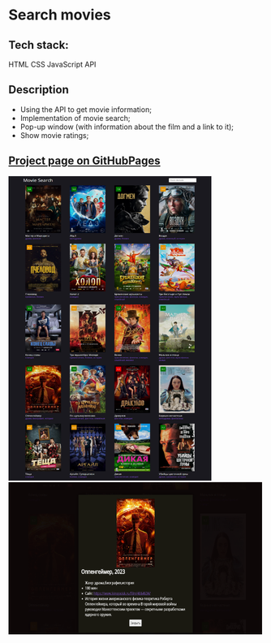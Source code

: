 # Search movies

## Tech stack:
HTML
CSS
JavaScript
API

## Description

- Using the API to get movie information;
- Implementation of movie search;
- Pop-up window (with information about the film and a link to it);
- Show movie ratings;

## [Project page on GitHubPages](https://ekaterinatet.github.io/movie_poisk/)

<p align="left">
  <img width="400" height="600" src="https://github.com/EkaterinaTet/movie_poisk/blob/main/movie-poisk.png">
  <img width="500" height="300" src="https://github.com/EkaterinaTet/movie_poisk/blob/main/film.png">
</p>
